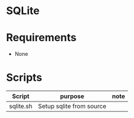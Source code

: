 # SQLite

# Requirements

- None


# Scripts

| Script | purpose | note |
| --- | --- | --- |
| sqlite.sh | Setup sqlite from source |  |
